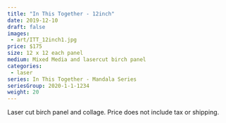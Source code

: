 ```yaml
---
title: "In This Together - 12inch"
date: 2019-12-10
draft: false
images:
 - art/ITT_12inch1.jpg
price: $175 
size: 12 x 12 each panel
medium: Mixed Media and lasercut birch panel
categories:
 - laser
series: In This Together - Mandala Series
seriesGroup: 2020-1-1-1234
weight: 20
---
```


Laser cut birch panel and collage. Price does not include tax or shipping.
